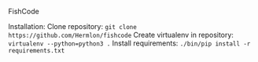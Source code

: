 FishCode

Installation:
Clone repository: `git clone https://github.com/Hermlon/fishcode`
Create virtualenv in repository: `virtualenv --python=python3 .`
Install requirements: `./bin/pip install -r requirements.txt`

